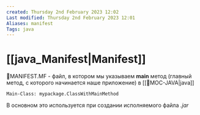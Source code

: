 ```yaml
---
created: Thursday 2nd February 2023 12:02
Last modified: Thursday 2nd February 2023 12:01
Aliases: manifest
Tags: java
---
```


# [[java_Manifest|Manifest]]

📌MANIFEST.MF - файл, в котором мы указываем **main** метод (главный метод, с которого начинается наше приложение) в [[📙MOC-JAVA|java]]

```plaintext
Main-Class: mypackage.ClassWithMainMethod
```

В основном это используется при создании исполняемого файла _.jar_